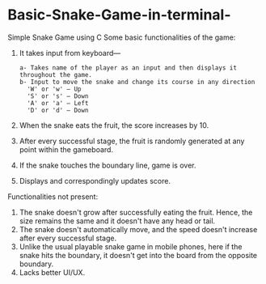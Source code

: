 # Basic-Snake-Game-in-terminal-
Simple Snake Game using C 
Some basic functionalities of the game:
1. It takes input from keyboard—

       a- Takes name of the player as an input and then displays it throughout the game. 
       b- Input to move the snake and change its course in any direction
         'W' or 'w' — Up
         'S' or 's' — Down
         'A' or 'a' — Left
         'D' or 'd' — Down
         
2. When the snake eats the fruit, the score increases by 10.
3. After every successful stage, the fruit is randomly generated at any point within the gameboard.
4. If the snake touches the boundary line, game is over. 
5. Displays and correspondingly updates score. 

Functionalities not present:
1. The snake doesn't grow after successfully eating the fruit. Hence, the size remains the same and it doesn't have any head or tail. 
2. The snake doesn't automatically move, and the speed doesn't increase after every successful stage.
3. Unlike the usual playable snake game in mobile phones, here if the snake hits the boundary, it doesn't get into the board from the opposite boundary. 
4. Lacks better UI/UX.
